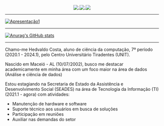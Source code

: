 <p align="center">
  <a href="https://instagram.com/hedvaldo_costa/">
    <img
      align="center"
      src="https://img.shields.io/badge/Instagram-1C1C1C?style=for-the-badge&logo=instagram&logoColor=00FFFF"
    />
  </a>
  <a href="https://www.linkedin.com/in/hedvaldo-costa-77b012205/">
    <img
         align="center"
         src="https://img.shields.io/badge/LinkedIn-1C1C1C?style=for-the-badge&logo=linkedin&logoColor=00FFFF"
  </a>
  <a href="mailto:hedvaldocostaV.O@hotmail.com">
    <img
         align="center"
         src="https://img.shields.io/badge/Outlook-1C1C1C?style=for-the-badge&logo=Gmail&logoColor=00FFFF"
  </a>
</p>
    
---

![Apresentação1](https://user-images.githubusercontent.com/113546603/218229545-e9a569d6-93e3-4f82-b311-4cbb003aa738.jpg)

---

[![Anurag's GitHub stats](https://github-readme-stats.vercel.app/api?username=hedvaldo-aluno&theme=radical&include_all_commits=true&show_icons=true)](https://github.com/anuraghazra/github-readme-stats)

---

Chamo-me Hedvaldo Costa, aluno de ciência da computação, 7º período (2020.1 - 2024.1), pelo Centro Universitário Tiradentes (UNIT).

Nascido em Maceió - AL (10/07/2002), busco me destacar academicamente em minha área com um foco maior na área de dados (Análise e ciência de dados)

Estou estagiando na Secretaria de Estado da Assistência e Desenvolvimento Social (SEADES) na área de Tecnologia da Informação (TI) (2021.1 - agora) com atividades:
- Manutenção de hardware e software
- Suporte técnico aos usuários em busca de soluções
- Participação em reuniões
- Auxiliar nas demandas do setor
